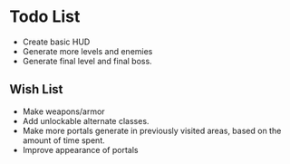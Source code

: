 Todo List
=========

+ Create basic HUD
+ Generate more levels and enemies
+ Generate final level and final boss.

Wish List
---------

+ Make weapons/armor
+ Add unlockable alternate classes.
+ Make more portals generate in previously visited areas, based on the amount
  of time spent.
+ Improve appearance of portals
